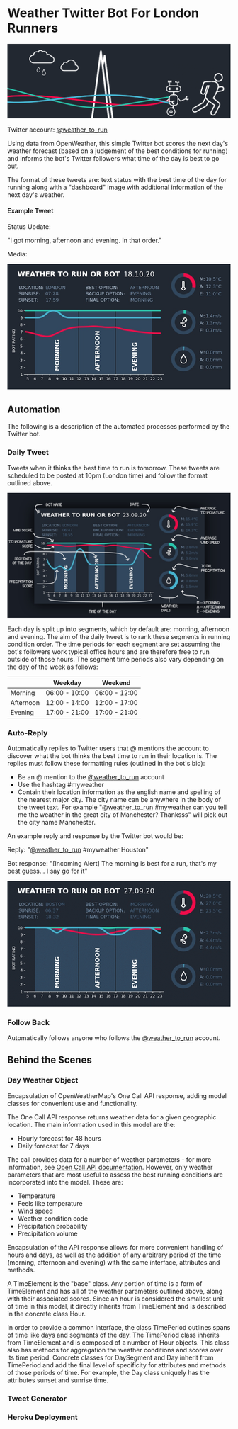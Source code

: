 # Weather Twitter Bot For London Runners
![Banner image](assets/twitter_banner_3.png)

Twitter account: [@weather_to_run](https://twitter.com/weather_to_run)

Using data from OpenWeather, this simple Twitter bot scores the next day's weather forecast (based 
on a judgement of the best conditions for running) and informs the bot's Twitter followers what time 
of the day is best to go out.

The format of these tweets are: text status with the best time of the day for running along with a 
"dashboard" image with additional information of the next day's weather.

#### Example Tweet

Status Update:

"I got morning, afternoon and evening. In that order."

Media:

![Example of a weather dashboard](readme_images/dashboard_18-10-20.jpg)

## Automation
The following is a description of the automated processes performed by the Twitter bot.

### Daily Tweet
Tweets when it thinks the best time to run is tomorrow. These tweets are scheduled to be posted at 10pm (London time) 
and follow the format outlined above.

![Annotated weather dashboard](readme_images/annotated_dashboard.jpg)

Each day is split up into segments, which by default are: morning, afternoon and evening. The aim of the daily tweet 
is to rank these segments in running condition order. The time periods for each segment are set assuming the bot's
followers work typical office hours and are therefore free to run outside of those hours. The segment time periods also
vary depending on the day of the week as follows:

|           | Weekday     | Weekend     |
|-----------|-------------|-------------|
| Morning   | 06:00 - 10:00 | 06:00 - 12:00 |
| Afternoon | 12:00 - 14:00 | 12:00 - 17:00 |
| Evening   | 17:00 - 21:00 | 17:00 - 21:00 |

### Auto-Reply

Automatically replies to Twitter users that @ mentions the account to discover what the bot thinks the best
time to run in their location is. The replies must follow these formatting rules (outlined in the bot's bio):
- Be an @ mention to the [@weather_to_run](https://twitter.com/weather_to_run) account
- Use the hashtag #myweather
- Contain their location information as the english name and spelling of the nearest major city. The city name can be
anywhere in the body of the tweet text. For example "[@weather_to_run](https://twitter.com/weather_to_run) #myweather
can you tell me the weather in the great city of Manchester? Thanksss" will pick out the city name Manchester.
    
An example reply and response by the Twitter bot would be:

Reply: "[@weather_to_run](https://twitter.com/weather_to_run) #myweather Houston"

Bot response: "\[Incoming Alert\] The morning is best for a run, that's my best guess... I say go for it"

![Examples of auto-reply dashboard](readme_images/auto_reply_demo.gif)

### Follow Back

Automatically follows anyone who follows the [@weather_to_run](https://twitter.com/weather_to_run) account.

## Behind the Scenes

### Day Weather Object

Encapsulation of OpenWeatherMap's One Call API response, adding model classes for convenient use and functionality. 

The One Call API response returns weather data for a given geographic location. The main information used in this model
are the:
- Hourly forecast for 48 hours
- Daily forecast for 7 days

The call provides data for a number of weather parameters - for more information, see
[Open Call API documentation](https://openweathermap.org/api/one-call-api). However, only weather parameters that are
most useful to assess the best running conditions are incorporated into the model. These are:
- Temperature
- Feels like temperature
- Wind speed
- Weather condition code
- Precipitation probability
- Precipitation volume

Encapsulation of the API response allows for more convenient handling of hours and days, as well as the addition of
any arbitrary period of the time (morning, afternoon and evening) with the same interface, attributes and methods.

A TimeElement is the "base" class. Any portion of time is a form of TimeElement and has all of the weather parameters
outlined above, along with their associated scores. Since an hour is considered the smallest unit of time
in this model, it directly inherits from TimeElement and is described in the concrete class Hour.

In order to provide a common interface, the class TimePeriod outlines spans of time like days and segments of the day.
The TimePeriod class inherits from TimeElement and is composed of a number of Hour objects. 
This class also has methods for aggregation the weather conditions and scores over its time period.
Concrete classes for DaySegment and Day inherit from TimePeriod and add the final level of specificity for attributes 
and methods of those periods of time. For example, the Day class uniquely has the attributes sunset and sunrise
time.

### Tweet Generator

### Heroku Deployment